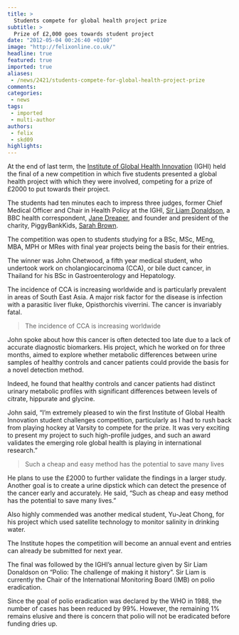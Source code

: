 ```yaml
---
title: >
  Students compete for global health project prize
subtitle: >
  Prize of £2,000 goes towards student project
date: "2012-05-04 00:26:40 +0100"
image: "http://felixonline.co.uk/"
headline: true
featured: true
imported: true
aliases:
 - /news/2421/students-compete-for-global-health-project-prize
comments:
categories:
 - news
tags:
 - imported
 - multi-author
authors:
 - felix
 - skd09
highlights:
---
```


At the end of last term, the [Institute of Global Health Innovation](http://www3.imperial.ac.uk/global-health-innovation) (IGHI) held the final of a new competition in which five students presented a global health project with which they were involved, competing for a prize of £2000 to put towards their project.

The students had ten minutes each to impress three judges, former Chief Medical Officer and Chair in Health Policy at the IGHI, [Sir Liam Donaldson](http://www1.imperial.ac.uk/medicine/people/l.donaldson/), a BBC health correspondent, [Jane Dreaper](http://twitter.com/#!/janedreaper), and founder and president of the charity, PiggyBankKids, [Sarah Brown](http://twitter.com/#!/sarahbrownuk).

The competition was open to students studying for a BSc, MSc, MEng, MBA, MPH or MRes with final year projects being the basis for their entries.

The winner was John Chetwood, a fifth year medical student, who undertook work on cholangiocarcinoma (CCA), or bile duct cancer, in Thailand for his BSc in Gastroenterology and Hepatology.

The incidence of CCA is increasing worldwide and is particularly prevalent in areas of South East Asia. A major risk factor for the disease is infection with a parasitic liver fluke, Opisthorchis viverrini. The cancer is invariably fatal.

> The incidence of CCA is increasing worldwide

John spoke about how this cancer is often detected too late due to a lack of accurate diagnostic biomarkers. His project, which he worked on for three months, aimed to explore whether metabolic differences between urine samples of healthy controls and cancer patients could provide the basis for a novel detection method.

Indeed, he found that healthy controls and cancer patients had distinct urinary metabolic profiles with significant differences between levels of citrate, hippurate and glycine.

John said, “I’m extremely pleased to win the first Institute of Global Health Innovation student challenges competition, particularly as I had to rush back from playing hockey at Varsity to compete for the prize. It was very exciting to present my project to such high-profile judges, and such an award validates the emerging role global health is playing in international research.”

> Such a cheap and easy method has the potential to save many lives

He plans to use the £2000 to further validate the findings in a larger study. Another goal is to create a urine dipstick which can detect the presence of the cancer early and accurately. He said, “Such as cheap and easy method has the potential to save many lives.”

Also highly commended was another medical student, Yu-Jeat Chong, for his project which used satellite technology to monitor salinity in drinking water.

The Institute hopes the competition will become an annual event and entries can already be submitted for next year.

The final was followed by the IGHI’s annual lecture given by Sir Liam Donaldson on “Polio: The challenge of making it history”. Sir Liam is currently the Chair of the International Monitoring Board (IMB) on polio eradication.

Since the goal of polio eradication was declared by the WHO in 1988, the number of cases has been reduced by 99%. However, the remaining 1% remains elusive and there is concern that polio will not be eradicated before funding dries up.
